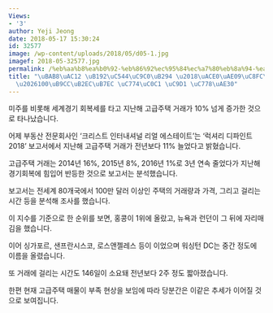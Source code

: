 ```yaml
---
Views:
- '3'
author: Yeji Jeong
date: 2018-05-17 15:30:24
id: 32577
image: /wp-content/uploads/2018/05/d05-1.jpg
imagef: 2018-05-32577.jpg
permalink: /%eb%aa%b8%ea%b0%92-%eb%86%92%ec%95%84%ec%a7%80%eb%8a%94-%ea%b3%a0%ea%b8%89%ec%a3%bc%ed%83%9d100%eb%a7%8c%eb%8b%ac%eb%9f%ac-%ec%9d%b4%ec%83%81-%ec%a7%91-%ec%9d%b8%ea%b8%b0/
title: "\uBAB8\uAC12 \uB192\uC544\uC9C0\uB294 \u2018\uACE0\uAE09\uC8FC\uD0DD\u2019\
  \u2026100\uB9CC\uB2EC\uB7EC \uC774\uC0C1 \uC9D1 \uC778\uAE30"
---
```


미주를 비롯해 세계경기 회복세를 타고 지난해 고급주택 거래가 10% 넘게 증가한 것으로 타나났습니다.

어제 부동산 전문회사인 ‘크리스트 인터내셔널 리얼 에스테이트’는 ‘럭셔리 디파인트 2018’ 보고서에서 지난해 고급주택 거래가 전년보다 11% 늘었다고 밝혔습니다.

고급주택 거래는 2014년 16%, 2015년 8%, 2016년 1%로 3년 연속 줄었다가 지난해 경기회복에 힘입어 반등한 것으로 보고서는 분석했습니다.

보고서는 전세계 80개국에서 100만 달러 이상인 주택의 거래량과 가격, 그리고 걸리는 시간 등을 분석해 조사를 했습니다.

이 지수를 기준으로 한 순위를 보면, 홍콩이 1위에 올랐고, 뉴욕과 런던이 그 뒤에 자리매김을 했습니다.

이어 싱가포르, 샌프란시스코, 로스앤젤레스 등이 이었으며 워싱턴 DC는 중간 정도에 이름을 올렸습니다.

또 거래에 걸리는 시간도 146일이 소요돼 전년보다 2주 정도 짧아졌습니다.

한편 현재 고급주택 매물이 부족 현상을 보임에 따라 당분간은 이같은 추세가 이어질 것으로 보여집니다.